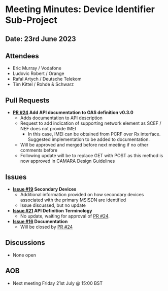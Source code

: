 # Meeting Minutes: Device Identifier Sub-Project
## Date: 23rd June 2023
## Attendees
- Eric Murray / Vodafone
- Ludovic Robert / Orange
- Rafal Artych / Deutsche Telekom
- Tim Kittel / Rohde & Schwarz
## Pull Requests
- **[PR #24](https://github.com/camaraproject/DeviceIdentifier/pull/24) Add API documentation to OAS definition v0.3.0**
  - Adds documentation to API description
  - Request to add indication of supporting network element as SCEF / NEF does not provide IMEI
    - In this case, IMEI can be obtained from PCRF over Rx interface. Suggested implementation to be added to documentation.
  - Will be approved and merged before next meeting if no other comments before
  - Following update will be to replace GET with POST as this method is now approved in CAMARA Design Guidelines
## Issues
- **[Issue #19](https://github.com/camaraproject/DeviceIdentifier/issues/19) Secondary Devices**
  - Additional information provided on how secondary devices associated with the primary MSISDN are identified
  - Issue discussed, but no update
- **[Issue #21](https://github.com/camaraproject/DeviceIdentifier/issues/21) API Definition Terminology**
  - No update, waiting for approval of [PR #24](https://github.com/camaraproject/DeviceIdentifier/pull/24).
- **[Issue #16](https://github.com/camaraproject/DeviceIdentifier/issues/20) Documentation**
  - Will be closed by [PR #24](https://github.com/camaraproject/DeviceIdentifier/pull/24)
## Discussions
- None open
## AOB
- Next meeting Friday 21st July @ 15:00 BST
